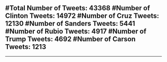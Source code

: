 #Total Number of Tweets: 43368 
#Number of Clinton Tweets: 14972
#Number of Cruz Tweets: 12130
#Number of Sanders Tweets: 5441
#Number of Rubio Tweets: 4917
#Number of Trump Tweets: 4692
#Number of Carson Tweets: 1213
---
---
